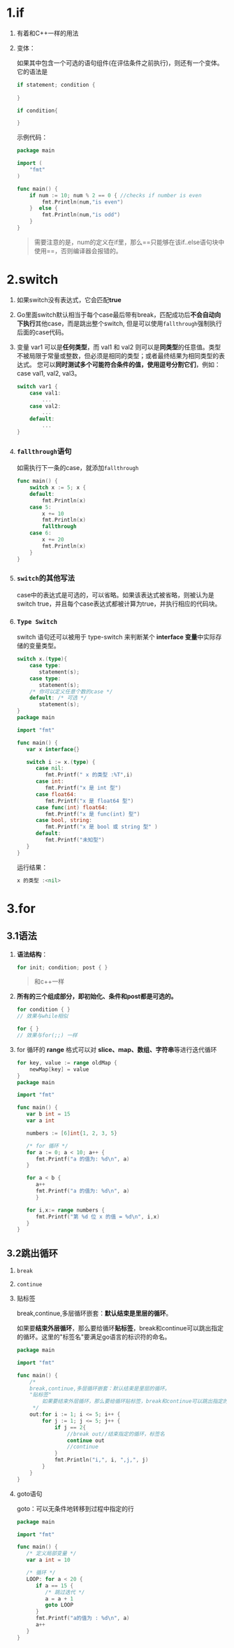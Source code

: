 # 1.if

1. 有着和C++一样的用法

2. 变体：

   如果其中包含一个可选的语句组件(在评估条件之前执行)，则还有一个变体。它的语法是

   ```go
   if statement; condition {  
       
   }
   
   if condition{
   
   }
   ```

   示例代码：

   ```go
   package main
   
   import (  
       "fmt"
   )
   
   func main() {  
       if num := 10; num % 2 == 0 { //checks if number is even
           fmt.Println(num,"is even") 
       }  else {
           fmt.Println(num,"is odd")
       }
   }
   ```

   > 需要注意的是，num的定义在if里，那么==只能够在该if..else语句块中使用==，否则编译器会报错的。



# 2.switch

1. 如果switch没有表达式，它会匹配**true**

2. Go里面switch默认相当于每个case最后带有break，匹配成功后**不会自动向下执行**其他case，而是跳出整个switch, 但是可以使用`fallthrough`强制执行后面的case代码。

3. 变量 var1 可以是**任何类型**，而 val1 和 val2 则可以是**同类型**的任意值。类型不被局限于常量或整数，但必须是相同的类型；或者最终结果为相同类型的表达式。
   您可以**同时测试多个可能符合条件的值，使用逗号分割它们**，例如：case val1, val2, val3。

   ```go
   switch var1 {
       case val1:
           ...
       case val2:
           ...
       default:
           ...
   }
   ```

4. ### `fallthrough`语句

   如需执行下一条的case，就添加`fallthrough`

   ```go
   func main() {
       switch x := 5; x {
       default:
           fmt.Println(x)
       case 5:
           x += 10
           fmt.Println(x)
           fallthrough
       case 6:
           x += 20
           fmt.Println(x)
       }
   }
   ```

5. ### `switch`的其他写法

   case中的表达式是可选的，可以省略。如果该表达式被省略，则被认为是switch true，并且每个case表达式都被计算为true，并执行相应的代码块。

6. ### `Type Switch`

   switch 语句还可以被用于 type-switch 来判断某个 **interface 变量**中实际存储的变量类型。

   ```go
   switch x.(type){
       case type:
          statement(s);      
       case type:
          statement(s); 
       /* 你可以定义任意个数的case */
       default: /* 可选 */
          statement(s);
   }
   package main
   
   import "fmt"
   
   func main() {
      var x interface{}
   
      switch i := x.(type) {
         case nil:      
            fmt.Printf(" x 的类型 :%T",i)                
         case int:      
            fmt.Printf("x 是 int 型")                       
         case float64:
            fmt.Printf("x 是 float64 型")           
         case func(int) float64:
            fmt.Printf("x 是 func(int) 型")                      
         case bool, string:
            fmt.Printf("x 是 bool 或 string 型" )       
         default:
            fmt.Printf("未知型")     
      }   
   }
   ```

   运行结果：

   ```go
   x 的类型 :<nil>
   ```



# 3.for

## 3.1语法

1. **语法结构**：

   ```go
   for init; condition; post { }
   ```

   > 和c++一样

2. **所有的三个组成部分，即初始化、条件和post都是可选的。**

   ```go
   for condition { }
   // 效果与while相似
   ```

   ```go
   for { }
   // 效果与for(;;) 一样
   ```

3. for 循环的 **range** 格式可以对 **slice、map、数组、字符串**等进行迭代循环

   ```go
   for key, value := range oldMap {
       newMap[key] = value
   }
   package main
   
   import "fmt"
   
   func main() {
      var b int = 15
      var a int
   
      numbers := [6]int{1, 2, 3, 5} 
   
      /* for 循环 */
      for a := 0; a < 10; a++ {
         fmt.Printf("a 的值为: %d\n", a)
      }
   
      for a < b {
         a++
         fmt.Printf("a 的值为: %d\n", a)
         }
   
      for i,x:= range numbers {
         fmt.Printf("第 %d 位 x 的值 = %d\n", i,x)
      }   
   }
   ```



## 3.2跳出循环

1. `break`

2. `continue`

3. 贴标签

   break,continue,多层循环嵌套：**默认结束是里层的循环**。

   如果要**结束外层循环**，那么要给循环**贴标签**，break和continue可以跳出指定的循环。这里的"标签名"要满足go语言的标识符的命名。

   ```go
   package main
   
   import "fmt"
   
   func main() {
       /*
       break,continue,多层循环嵌套：默认结束是里层的循环。
       "贴标签"
           如果要结束外层循环，那么要给循环贴标签，break和continue可以跳出指定的循环。
        */
       out:for i := 1; i <= 5; i++ {
           for j := 1; j <= 5; j++ {
               if j == 2{
                   //break out//结束指定的循环，标签名
                   continue out
                   //continue
               }
               fmt.Println("i,", i, ",j,", j)
           }
       }
   }
   ```

4. goto语句

   goto：可以无条件地转移到过程中指定的行

   ```go
   package main
   
   import "fmt"
   
   func main() {
      /* 定义局部变量 */
      var a int = 10
   
      /* 循环 */
      LOOP: for a < 20 {
         if a == 15 {
            /* 跳过迭代 */
            a = a + 1
            goto LOOP
         }
         fmt.Printf("a的值为 : %d\n", a)
         a++     
      }  
   }
   ```

